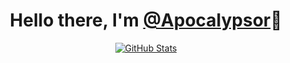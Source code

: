 <p>
  <h1 align="center">
    <b>Hello there, I'm <a href="https://github.com/Apocalypsor">@Apocalypsor</a>👋</b>
  </h1>
</p>

<p align="center">
  <a href="https://github.com/Apocalypsor">
    <img alt="GitHub Stats" src="https://github-readme-stats.vercel.app/api?username=Apocalypsor&show_icons=true&theme=dracula&count_private=true&include_all_commits=false" />
  </a>
</p>

